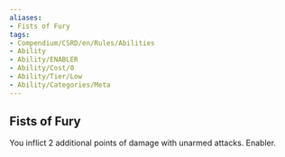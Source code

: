 ```yaml
---
aliases:
- Fists of Fury
tags:
- Compendium/CSRD/en/Rules/Abilities
- Ability
- Ability/ENABLER
- Ability/Cost/0
- Ability/Tier/Low
- Ability/Categories/Meta
---
```


  
## Fists of Fury  
You inflict 2 additional points of damage with unarmed attacks. Enabler.